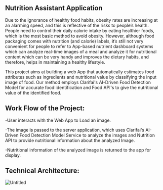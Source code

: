 
## Nutrition Assistant Application

Due to the ignorance of healthy food habits, obesity rates are increasing at an alarming speed, and this is reflective of the risks to people’s health. People need to control their daily calorie intake by eating healthier foods, which is the most basic method to avoid obesity. However, although food packaging comes with nutrition (and calorie) labels, it’s still not very convenient for people to refer to App-based nutrient dashboard systems which can analyze real-time images of a meal and analyze it for nutritional content which can be very handy and improves the dietary habits, and therefore, helps in maintaining a healthy lifestyle.

This project aims at building a web App that automatically estimates food attributes such as ingredients and nutritional value by classifying the input image of food.  Our method employs Clarifai's AI-Driven Food Detection Model for accurate food identification and Food API's to give the nutritional value of the identified food.

## Work Flow of the Project:

-User interacts with the Web App to Load an image.

-The image is passed to the server application, which uses Clarifai's AI-Driven Food Detection Model Service to analyze the images and Nutrition API to provide nutritional information about the analyzed Image.

-Nutritional information of the analyzed image is returned to the app for display. 

## Technical Architecture:

![Untitled](https://user-images.githubusercontent.com/106685714/190867686-39ad292d-911e-4cfc-ac25-ab9be21170ab.png)




